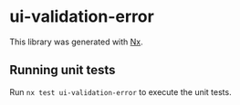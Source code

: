 # ui-validation-error

This library was generated with [Nx](https://nx.dev).

## Running unit tests

Run `nx test ui-validation-error` to execute the unit tests.

